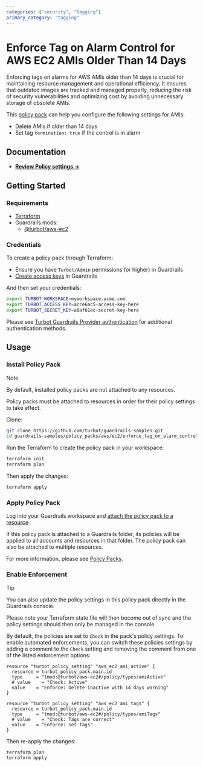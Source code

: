```yaml
---
categories: ["security", "tagging"]
primary_category: "tagging"
---
```


# Enforce Tag on Alarm Control for AWS EC2 AMIs Older Than 14 Days

Enforcing tags on alarms for AWS AMIs older than 14 days is crucial for maintaining resource management and operational efficiency. It ensures that outdated images are tracked and managed properly, reducing the risk of security vulnerabilities and optimizing cost by avoiding unnecessary storage of obsolete AMIs.

This [policy pack](https://turbot.com/guardrails/docs/concepts/resources/smart-folders) can help you configure the following settings for AMIs:

- Delete AMIs if older than 14 days
- Set tag `termination: true` if the control is in alarm

## Documentation

- **[Review Policy settings →](https://hub-guardrails-turbot-com-git-development-turbot.vercel.app/policy-packs/enforce_tag_on_alarm_control_for_amis_older_than_14_days/settings)**

## Getting Started

### Requirements

- [Terraform](https://developer.hashicorp.com/terraform/tutorials/aws-get-started/install-cli)
- Guardrails mods:
  - [@turbot/aws-ec2](https://hub-guardrails-turbot-com-git-development-turbot.vercel.app/aws/mods/aws-ec2)

### Credentials

To create a policy pack through Terraform:

- Ensure you have `Turbot/Admin` permissions (or higher) in Guardrails
- [Create access keys](https://turbot.com/guardrails/docs/guides/iam/access-keys#generate-a-new-guardrails-api-access-key) in Guardrails

And then set your credentials:

```sh
export TURBOT_WORKSPACE=myworkspace.acme.com
export TURBOT_ACCESS_KEY=acce6ac5-access-key-here
export TURBOT_SECRET_KEY=a8af61ec-secret-key-here
```

Please see [Turbot Guardrails Provider authentication](https://registry.terraform.io/providers/turbot/turbot/latest/docs#authentication) for additional authentication methods.

## Usage

### Install Policy Pack

> [!NOTE]
> By default, installed policy packs are not attached to any resources.
>
> Policy packs must be attached to resources in order for their policy settings to take effect.

Clone:

```sh
git clone https://github.com/turbot/guardrails-samples.git
cd guardrails-samples/policy_packs/aws/ec2/enforce_tag_on_alarm_control_for_amis_older_than_14_days
```

Run the Terraform to create the policy pack in your workspace:

```sh
terraform init
terraform plan
```

Then apply the changes:

```sh
terraform apply
```

### Apply Policy Pack

Log into your Guardrails workspace and [attach the policy pack to a resource](https://turbot.com/guardrails/docs/guides/working-with-folders/smart#attach-a-smart-folder-to-a-resource).

If this policy pack is attached to a Guardrails folder, its policies will be applied to all accounts and resources in that folder. The policy pack can also be attached to multiple resources.

For more information, please see [Policy Packs](https://turbot.com/guardrails/docs/concepts/resources/smart-folders).

### Enable Enforcement

> [!TIP]
> You can also update the policy settings in this policy pack directly in the Guardrails console.
>
> Please note your Terraform state file will then become out of sync and the policy settings should then only be managed in the console.

By default, the policies are set to `Check` in the pack's policy settings. To enable automated enforcements, you can switch these policies settings by adding a comment to the `Check` setting and removing the comment from one of the listed enforcement options:

```hcl
resource "turbot_policy_setting" "aws_ec2_ami_active" {
  resource = turbot_policy_pack.main.id
  type     = "tmod:@turbot/aws-ec2#/policy/types/amiActive"
  # value    = "Check: Active"
  value    = "Enforce: Delete inactive with 14 days warning"
}

resource "turbot_policy_setting" "aws_ec2_ami_tags" {
  resource = turbot_policy_pack.main.id
  type     = "tmod:@turbot/aws-ec2#/policy/types/amiTags"
  # value    = "Check: Tags are correct"
  value    = "Enforce: Set tags"
}
```

Then re-apply the changes:

```sh
terraform plan
terraform apply
```

